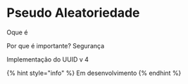 # Pseudo Aleatoriedade

Oque é 

Por que é importante? Segurança

Implementação do UUID v 4

{% hint style="info" %}
Em desenvolvimento
{% endhint %}

